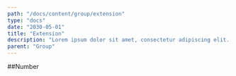 ```yaml
---
path: "/docs/content/group/extension"
type: "docs"
date: "2030-05-01"
title: "Extension"
description: "Lorem ipsum dolor sit amet, consectetur adipiscing elit. Nunc tempus laoreet leo sit amet iaculis."
parent: "Group"
---
```


##Number

<demo>
  <div class="demo_item" data-iframe="demos/docs/content/group/extension/number" data-name="line">
  </div>
</demo>
